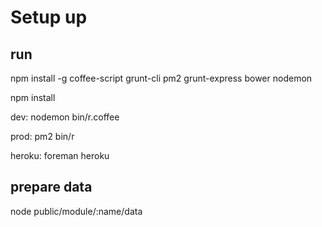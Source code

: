 # Setup up

## run

npm install -g coffee-script grunt-cli pm2 grunt-express bower nodemon

npm install

dev:
   nodemon bin/r.coffee 
   
prod:
    pm2 bin/r
    
heroku:
    foreman heroku
    

## prepare data

node public/module/:name/data